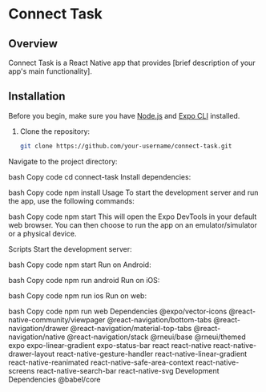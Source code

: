 # Connect Task

## Overview

Connect Task is a React Native app that provides [brief description of your app's main functionality].

## Installation

Before you begin, make sure you have [Node.js](https://nodejs.org/) and [Expo CLI](https://docs.expo.dev/get-started/installation/) installed.

1. Clone the repository:

   ```bash
   git clone https://github.com/your-username/connect-task.git
Navigate to the project directory:

bash
Copy code
cd connect-task
Install dependencies:

bash
Copy code
npm install
Usage
To start the development server and run the app, use the following commands:

bash
Copy code
npm start
This will open the Expo DevTools in your default web browser. You can then choose to run the app on an emulator/simulator or a physical device.

Scripts
Start the development server:

bash
Copy code
npm start
Run on Android:

bash
Copy code
npm run android
Run on iOS:

bash
Copy code
npm run ios
Run on web:

bash
Copy code
npm run web
Dependencies
@expo/vector-icons
@react-native-community/viewpager
@react-navigation/bottom-tabs
@react-navigation/drawer
@react-navigation/material-top-tabs
@react-navigation/native
@react-navigation/stack
@rneui/base
@rneui/themed
expo
expo-linear-gradient
expo-status-bar
react
react-native
react-native-drawer-layout
react-native-gesture-handler
react-native-linear-gradient
react-native-reanimated
react-native-safe-area-context
react-native-screens
react-native-search-bar
react-native-svg
Development Dependencies
@babel/core

